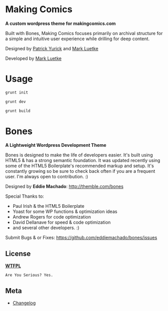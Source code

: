 # Making Comics
__A custom wordpress theme for makingcomics.com__

Built with Bones, Making Comics focuses primarily on archival structure
for a simple and intuitive user experience while drilling for 
deep content.

Designed by [Patrick Yurick](http://www.theheadcomic.com/) and [Mark Luetke](http://luetkemj.com)

Developed by [Mark Luetke](http://luetkemj.com)

# Usage

```bash
grunt init
```
```bash
grunt dev
```
```bash
grunt build
```


# Bones
__A Lightweight Wordpress Development Theme__

Bones is designed to make the life of developers easier. It's built
using HTML5 & has a strong semantic foundation. It was updated recently
using some of the HTML5 Boilerplate's recommended markup and setup.
It's constantly growing so be sure to check back often if you are a
frequent user. I'm always open to contribution. :)

Designed by **Eddie Machado**: http://themble.com/bones

Special Thanks to:
* Paul Irish & the HTML5 Boilerplate
* Yoast for some WP functions & optimization ideas
* Andrew Rogers for code optimization
* David Dellanave for speed & code optimization
* and several other developers. :)

Submit Bugs & or Fixes:
https://github.com/eddiemachado/bones/issues


## License
__[WTFPL](http://sam.zoy.org/wtfpl/)__

	Are You Serious? Yes.

## Meta
* [Changelog](../../blob/master/CHANGELOG.md)